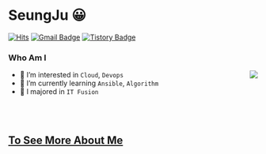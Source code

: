 # SeungJu 😀
[![Hits](https://hits.seeyoufarm.com/api/count/incr/badge.svg?url=https%3A%2F%2Fgithub.com%2Fhaesoo9410&count_bg=%23EB8B10&title_bg=%23684327&icon=&icon_color=%23E7E7E7&title=VISIT&edge_flat=false)](https://github.com/sjoh0704) 
[![Gmail Badge](https://img.shields.io/badge/Gmail-D14836?style=flat&logo=Gmail&logoColor=white)](mailto:sjoh070456@gmail.com) 
[![Tistory Badge](https://img.shields.io/badge/Tech%20Blog-555263?style=flat&logoColor=white)](https://seungjuitmemo.tistory.com/)

  
### Who Am I

<img align='right' src="http://mazassumnida.wtf/api/v2/generate_badge?boj=sjoh0704">

- 📌 I’m interested in `Cloud`, `Devops`
- 🌱 I’m currently learning `Ansible`, `Algorithm`
- 🥇 I majored in `IT Fusion` 


<!-- <img align='right' src="https://github-readme-stats.vercel.app/api?username=sjoh0704" height="165"> -->

<!--    <div align="right">
	
<a href="https://hits.seeyoufarm.com"><img src="https://hits.seeyoufarm.com/api/count/incr/badge.svg?url=https%3A%2F%2Fgithub.com%2Fgjbae1212%2Fhit-counter&count_bg=%2379C83D&title_bg=%23555555&icon=github.svg&icon_color=%23E7E7E7&title=hits&edge_flat=false"/></a>

  </div> -->

<br/>
<!--   <a href="#"><img src="http://mazassumnida.wtf/api/mini/generate_badge?boj=sjoh0704"/></a>  -->
<!--   <a href="https://seungjuitmemo.tistory.com/"><img src="https://img.shields.io/badge/TStory-FF4785?style=flat-square&logo=Storyblok&logoColor=white"/>   -->
<br/>
	
## [To See More About Me](https://elfin-wound-3b8.notion.site/aa95ad3046a54e658911098d6c28a76a "to see about me more!")  


<!-- </p>
<h3 align="center"><b>🛠 Tech Stack 🛠</b></h3>
<p align="center">Techs that I've used at least in projects</p>
</br>
<p align="center">
<img src="https://img.shields.io/badge/Docker-2496ED?style=flat&logo=Docker&logoColor=white"/>&nbsp
<img src="https://img.shields.io/badge/K8S-326CE5?style=flat&logo=Kubernetes&logoColor=white"/>&nbsp
<img src="https://img.shields.io/badge/Istio-466BB0?style=flat&logo=Istio&logoColor=white"/>&nbsp
<img src="https://img.shields.io/badge/Helm-0F1689?style=flat&logo=Helm&logoColor=white"/>&nbsp
<img src="https://img.shields.io/badge/AWS-FF9900?style=flat&logo=Amazon%20AWS&logoColor=white"/></a> &nbsp 
<img src="https://img.shields.io/badge/Jenkins-D24939?style=flat&logo=Jenkins&logoColor=white"/>&nbsp
<img src="https://img.shields.io/badge/Ansible-EE0000?style=flat&logo=Ansible&logoColor=white"/>&nbsp
</p>
<p align="center">
<img src="https://img.shields.io/badge/Django-092E20?style=flat&logo=Django&logoColor=white"/>&nbsp
<img src="https://img.shields.io/badge/Node.js-339933?style=flat&logo=Node.js&logoColor=white"/></a> &nbsp
<img src="https://img.shields.io/badge/React-61DAFB?style=flat&logo=React&logoColor=white"/>&nbsp -->
